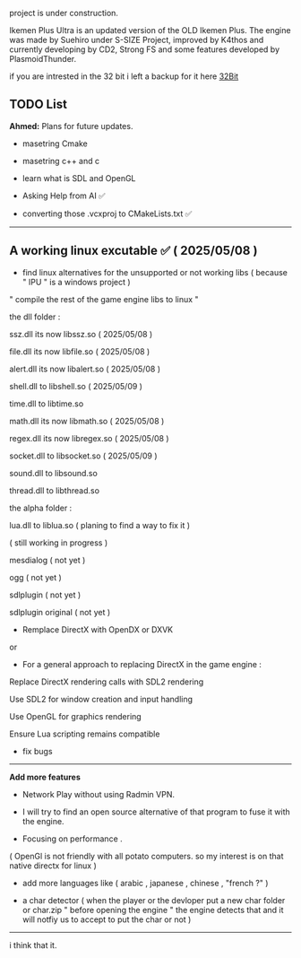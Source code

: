 project is under construction.

Ikemen Plus Ultra is an updated version of the OLD Ikemen Plus. The engine was made by Suehiro under S-SIZE Project, improved by K4thos and currently developing by CD2, Strong FS and some features developed by PlasmoidThunder.

if you are intrested in the 32 bit i left a backup for it here [32Bit]([https://github.com](https://github.com/Ahmed-Dzair-Dev/Ikemen-Plus-Ultra-Linux/tree/32bit))

## TODO List

**Ahmed:** Plans for future updates.

- masetring Cmake 

- masetring c++ and c

- learn what is SDL and OpenGL

- Asking Help from AI ✅

- converting those .vcxproj to CMakeLists.txt ✅

------------


**A working linux excutable**  ✅ ( 2025/05/08 )
------------

- find linux alternatives for the unsupported or not working libs ( because " IPU " is a windows project )

" compile the rest of the game engine libs to linux "

the dll folder :

ssz.dll its now libssz.so ( 2025/05/08 )

file.dll its now libfile.so ( 2025/05/08 )

alert.dll its now libalert.so ( 2025/05/08 )

shell.dll to libshell.so ( 2025/05/09 )

time.dll to libtime.so

math.dll its now libmath.so ( 2025/05/08 )

regex.dll its now libregex.so ( 2025/05/08 )

socket.dll to libsocket.so ( 2025/05/09 )

sound.dll to libsound.so 

thread.dll to libthread.so 

the alpha folder :

lua.dll to liblua.so ( planing to find a way to fix it )

( still working in progress )

mesdialog ( not yet )

ogg ( not yet )

sdlplugin ( not yet )

sdlplugin original ( not yet )


- Remplace DirectX with OpenDX or DXVK 

or

- For a general approach to replacing DirectX in the game engine :

Replace DirectX rendering calls with SDL2 rendering

Use SDL2 for window creation and input handling

Use OpenGL for graphics rendering

Ensure Lua scripting remains compatible

- fix bugs

------------

**Add more features**

- Network Play without using Radmin VPN. 

- I will try to find an open source alternative of that program to fuse it with the engine.

- Focusing on performance .

( OpenGl is not friendly with all potato computers. so my interest is on that native directx for linux )

- add more languages like ( arabic , japanese , chinese , "french ?" )

- a char detector ( when the player or the devloper put a new char folder or char.zip " before opening the engine " the engine detects that and it will notfiy us to accept to put the char or not )

------------


i think that it.









